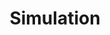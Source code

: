 ---
title: "Simulation"
linkTitle: "Simulation"
weight: 2000
description: Pour les résultats d'une simulation (graphiques, tables horaires, etc)
---